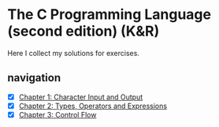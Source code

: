 # The C Programming Language (second edition) (K&R)

Here I collect my solutions for exercises.

## navigation
  * [x] [Chapter 1: Character Input and Output](./src/chapter-1/README.md)
  * [x] [Chapter 2: Types, Operators and Expressions](./src/chapter-2/README.md)
  * [x] [Chapter 3: Control Flow](./src/chapter-3/README.md)
